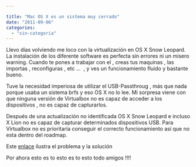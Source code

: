 ```yaml
---

title: "Mac OS X es un sistema muy cerrado"
date: "2011-09-06"
categories: 
  - "sin-categoria"
---
```


Llevo días volviendo me loco con la virtualización en OS X Snow Leopard. La instalación de los diferente software es perfecta sin errores ni un misero warning. Cuando te pones a trabajar con el , creas tus maquinas , las importas , reconfiguras , etc ...  , y ves un funcionamiento fluido y bastante bueno.

Tuve la necesidad imperiosa de utilizar el USB-Passthroug , más que nada porque usaba un sistema brfs y eso OS X no lo lee. Mi sorpresa viene con que ninguna versión de Virtualbox no es capaz de acceder a los dispositivos , no es capaz de capturarlos.

Después de una actualización no identificada OS X Snow Leopard e incluso X Lion no es capaz de capturar determinados dispositivos USB. Para Virtualbox no es prioritaria conseguir el correcto funcionamiento así que no esta dentro del roadmap.

Este [enlace](https://frank.heydlauf.de/jm2c/archive/80/virtualbox-on-os-x-host-howto-mount-an-external-usb-drive "Problema OS X Virtualbox") ilustra el problema y la solución

Por ahora esto es to esto es to esto todo amigos !!!!
